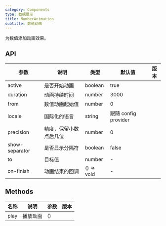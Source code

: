 ```yaml
---
category: Components
type: 数据展示
title: NumberAnimation
subtitle: 数值动画
---
```


为数值添加动画效果。

## API

| 参数 | 说明 | 类型 | 默认值 | 版本 |
| --- | --- | --- | --- | --- |
| active | 是否开始动画 | boolean | true |  |
| duration | 动画持续时间 | number | 3000 |  |
| from | 数值动画起始值 | number | 0 |  |
| locale | 国际化的语言 | string | 跟随 config provider |  |
| precision | 精度，保留小数点后几位 | number | 0 |  |
| show-separator | 是否显示分隔符 | boolean | false | |
| to | 目标值 | number | - |  |
| on-finish | 动画结束的回调 | () => void | - |  |

## Methods

| 名称 | 说明 | 参数 | 版本 |
| --- | --- | --- | --- |
| play | 播放动画 | () |  |